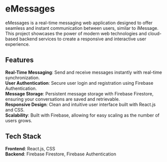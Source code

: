 # eMessages
eMessages is a real-time messaging web application designed to offer seamless and instant communication between users, similar to iMessage. This project showcases the power of modern web technologies and cloud-based backend services to create a responsive and interactive user experience.

## Features
**Real-Time Messaging**: Send and receive messages instantly with real-time synchronization.  
**User Authentication**: Secure user login and registration using Firebase Authentication.  
**Message Storage**: Persistent message storage with Firebase Firestore, ensuring your conversations are saved and retrievable.  
**Responsive Design**: Clean and intuitive user interface built with React.js and CSS.  
**Scalability**: Built with Firebase, allowing for easy scaling as the number of users grows.  

## Tech Stack
**Frontend**: React.js, CSS  
**Backend**: Firebase Firestore, Firebase Authentication
